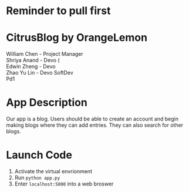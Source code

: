 # Reminder to pull first
# CitrusBlog by OrangeLemon
William Chen - Project Manager
<br>
Shriya Anand - Devo (
<br>
Edwin Zheng - Devo
<br>
Zhao Yu Lin - Devo 
SoftDev<br>
Pd1

# App Description
Our app is a blog. Users should be able to create an account and begin making blogs where they can add entries. They can also search for other blogs.

# Launch Code
1. Activate the virtual envrionment<br>
2. Run `python app.py` <br>
3. Enter `localhost:5000` into a web broswer <br>
